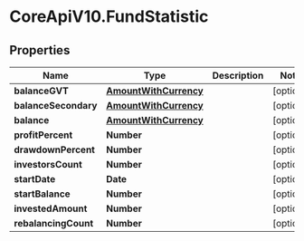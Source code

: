 # CoreApiV10.FundStatistic

## Properties
Name | Type | Description | Notes
------------ | ------------- | ------------- | -------------
**balanceGVT** | [**AmountWithCurrency**](AmountWithCurrency.md) |  | [optional] 
**balanceSecondary** | [**AmountWithCurrency**](AmountWithCurrency.md) |  | [optional] 
**balance** | [**AmountWithCurrency**](AmountWithCurrency.md) |  | [optional] 
**profitPercent** | **Number** |  | [optional] 
**drawdownPercent** | **Number** |  | [optional] 
**investorsCount** | **Number** |  | [optional] 
**startDate** | **Date** |  | [optional] 
**startBalance** | **Number** |  | [optional] 
**investedAmount** | **Number** |  | [optional] 
**rebalancingCount** | **Number** |  | [optional] 


